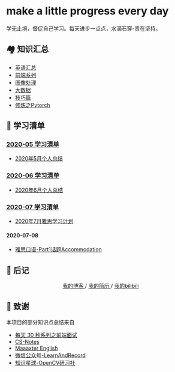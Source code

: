 # make a little progress every day
学无止境，督促自己学习。每天进步一点点，水滴石穿-贵在坚持。


## 🏘️ 知识汇总
* [英语汇总](./英语汇总.md)
* [前端系列](./前端系列.md)
* [图像处理](./图像处理.md)
* [大数据](./大数据.md)
* [技巧篇](./技巧篇.md)
* [修炼之Pytorch](./修炼之Pytorch.md)


## 🎨 学习清单
### [2020-05 学习清单](./2020-05/README.md)
* [2020年5月个人总结](./2020-05/2020年5月个人总结.md)

### [2020-06 学习清单](./2020-06/README.md)
* [2020年6月个人总结](./2020-06/2020-06-30/2020年6月个人总结.md)

### [2020-07 学习清单](./2020-07/README.md)
* [2020年7月雅思学习计划](./2020-07/2020年7月雅思学习计划.md)

#### 2020-07-08
* [雅思口语-Part1话题Accommodation](./2020-07/2020-07-08/雅思口语-Part1话题Accommodation.md)


## 📝 后记
<div align="center">
	<a href="http://www.yaindream.com/"> 我的博客 </a> / <a href="./resume.md"> 我的简历 </a> / <a href="https://space.bilibili.com/106491836"> 我的bilibili </a>
</div>


## 🙏 致谢
本项目的部分知识点总结来自
* [每天 30 秒系列之前端面试](https://hacpai.com/article/1544793046274)
* [CS-Notes](https://github.com/CyC2018/CS-Notes)
* [Maaaxter English](https://www.youtube.com/channel/UCO8GewbsHFFmJn4kLLq1WXQ)
* [微信公众号-LearnAndRecord](https://mp.weixin.qq.com/s/N7L5tUm_lGvZbgaOOWZuvQ)
* [知识星球-OpenCV研习社](https://mp.weixin.qq.com/s/61kCgN5hQoXZSBzdP4Ufhw)